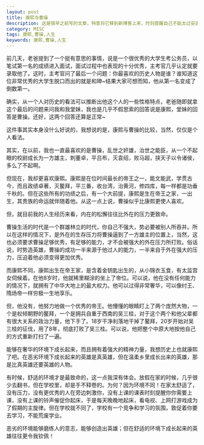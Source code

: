 ```yaml
---
layout: post
title: 康熙与曹操
description: 这是很早之前写的文章，特意将它移到新博客上来，时刻提醒自己不能太过安逸。
category: MISC
tags: 康熙,曹操,人生
keywords: 康熙,曹操,人生
---
```


前几天，老爸提到了一个挺有意思的事情，说是一个很优秀的大学生考公务员，以笔试第一名的成绩进入面试，面试过程中也表现的十分优秀，主考官几乎认定就要录取他了。这时，主考官问了最后一个问题：你最喜欢的历史人物是谁？谁知道这位非常优秀的大学生脱口而出的就是和珅~结果大家可想而知，他从第一名变成了倒数第一。

确实，从一个人对历史的看法可以推断出他这个人的一些性格特点，老爸随即就拿这个最后的问题来问我和我堂妹，我也是几乎不假思索的回答说是康熙，堂妹的回答是曹操。还好，这两个回答还算是正常~

这件事其实本身没什么好说的，我想说的是，康熙与曹操的比较，当然，仅仅是个人看法。　


其实，在以前，我也一直最喜欢的是曹操，乱世之奸雄，治世之能臣，从一个不起眼的校尉成长为一方雄主，刺董卓，平吕布，灭袁绍，败马超，挟天子以令诸侯，多么了不起啊。

但现在，我却更喜欢康熙。康熙是在位时间最长的帝王之一，能文能武，学贯古今，而且政绩卓著，灭鳌拜，平三番，收台湾，治黄河，修四库，每一样都是功垂千秋的。但在这些所有的功绩之后，有一个大前提，康熙是生在帝王之家，一出生，其贵族的命运就伴随着他。从这一点上说，曹操似乎比康熙更使人喜欢。

但，就目前我的人生经历来看，内在的松懈往往比外在的压力更致命。

曹操生活的时代是一个群雄林立的时代，你自己不强大，势必要被别人所吞并。所以在这样的情况下，是外在的生存压力将曹操逼到了一方雄主的位置上，当然，这也必须要求曹操足够优秀，有足够的能力，才不会被强大的外在压力所打败。俗话说，时势造英雄，曹操的成功一半来源于他过人的能力，一半来自于外在强大的压力，压迫着他必须变得更加优秀。

而康熙不同，康熙出生在帝王家，是含着金钥匙出生的，从小锦衣玉食，有太监宫女伺候着。在他8岁时，他就稀里糊涂的坐上了帝位。可以说，他在没有任何能力的情况下，就拥有了中华大地上的最大权力。他可以过得非常奢华，可以像纣王、隋炀帝一样穷极一生地享乐。

但，他没有，他努力地做一个优秀的帝王。他懵懂的眼睛盯上了两个庞然大物，一个是权倾朝野的鳌拜，一个是拥兵自重于西南的吴三桂，对于这个两个和他父辈都有很大关系的政治力量，他下手了。18岁干净利落地干掉了鳌拜，20岁开始对吴三桂的征伐，用了8年，彻底打败了吴三桂。可以说，他把整个中原大地按他自己的方式重新打扫了一遍。

能够在奢华的环境下成长起来，而且拥有着强大的精神力量，我想历史上也就康熙了吧。在恶劣环境下成长起来的英雄是真英雄，但在温柔乡里成长出来的英雄，那是比真英雄还要英雄的人物。

有时候，舒适的环境才是最致命的，这一点我深有体会。放假在家的时候，几乎很少去翻书，但在学校里，却是手不释卷的。为何？因为环境不同！在家太舒适了，没有压力，没有更优秀的人在旁边刺激你，没有上课的课表时刻提醒你你需要上课，没有上课的铃声催促你起床，于是每天晚晚地起床，看电视、上网打游戏成为了假期的主旋律。但在学校就不同了，学校有一个竞争和学习的氛围，敦促着你要去学习，不能荒废学业。

恶劣的环境能够磨练人的意志，能够创造出英雄；但在舒适的环境下成长起来的英雄往往更令我钦佩！


